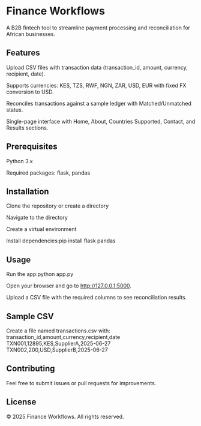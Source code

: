 # Finance Workflows
A B2B fintech tool to streamline payment processing and reconciliation for African businesses.

## Features

Upload CSV files with transaction data (transaction_id, amount, currency, recipient, date).

Supports currencies: KES, TZS, RWF, NGN, ZAR, USD, EUR with fixed FX conversion to USD.

Reconciles transactions against a sample ledger with Matched/Unmatched status.

Single-page interface with Home, About, Countries Supported, Contact, and Results sections.

## Prerequisites

Python 3.x

Required packages: flask, pandas

## Installation

Clone the repository or create a directory 

Navigate to the directory


Create a virtual environment


Install dependencies:pip install flask pandas


## Usage

Run the app:python app.py


Open your browser and go to http://127.0.0.1:5000.

Upload a CSV file with the required columns to see reconciliation results.

## Sample CSV
Create a file named transactions.csv with:
transaction_id,amount,currency,recipient,date
TXN001,12895,KES,SupplierA,2025-06-27
TXN002,200,USD,SupplierB,2025-06-27

## Contributing
Feel free to submit issues or pull requests for improvements.

## License

© 2025 Finance Workflows. All rights reserved.